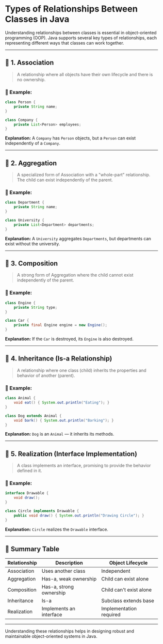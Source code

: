 # Types of Relationships Between Classes in Java

Understanding relationships between classes is essential in object-oriented programming (OOP). Java supports several key types of relationships, each representing different ways that classes can work together.

---

## 🧩 1. Association

> A relationship where all objects have their own lifecycle and there is no ownership.

### 🔹 Example:

```java
class Person {
    private String name;
}

class Company {
    private List<Person> employees;
}
```

**Explanation:** A `Company` has `Person` objects, but a `Person` can exist independently of a `Company`.

---

## 🤝 2. Aggregation

> A specialized form of Association with a "whole-part" relationship. The child can exist independently of the parent.

### 🔹 Example:

```java
class Department {
    private String name;
}

class University {
    private List<Department> departments;
}
```

**Explanation:** A `University` aggregates `Departments`, but departments can exist without the university.

---

## 🔗 3. Composition

> A strong form of Aggregation where the child cannot exist independently of the parent.

### 🔹 Example:

```java
class Engine {
    private String type;
}

class Car {
    private final Engine engine = new Engine();
}
```

**Explanation:** If the `Car` is destroyed, its `Engine` is also destroyed.

---

## 👑 4. Inheritance (Is-a Relationship)

> A relationship where one class (child) inherits the properties and behavior of another (parent).

### 🔹 Example:

```java
class Animal {
    void eat() { System.out.println("Eating"); }
}

class Dog extends Animal {
    void bark() { System.out.println("Barking"); }
}
```

**Explanation:** `Dog` is an `Animal` — it inherits its methods.

---

## 🧰 5. Realization (Interface Implementation)

> A class implements an interface, promising to provide the behavior defined in it.

### 🔹 Example:

```java
interface Drawable {
    void draw();
}

class Circle implements Drawable {
    public void draw() { System.out.println("Drawing Circle"); }
}
```

**Explanation:** `Circle` realizes the `Drawable` interface.

---

## 📌 Summary Table

| Relationship | Description             | Object Lifecycle        |
| ------------ | ----------------------- | ----------------------- |
| Association  | Uses another class      | Independent             |
| Aggregation  | Has-a, weak ownership   | Child can exist alone   |
| Composition  | Has-a, strong ownership | Child can't exist alone |
| Inheritance  | Is-a                    | Subclass extends base   |
| Realization  | Implements an interface | Implementation required |

---

Understanding these relationships helps in designing robust and maintainable object-oriented systems in Java.
